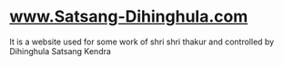 # www.Satsang-Dihinghula.com
It is a website used for some work of shri shri thakur and controlled by Dihinghula Satsang Kendra
